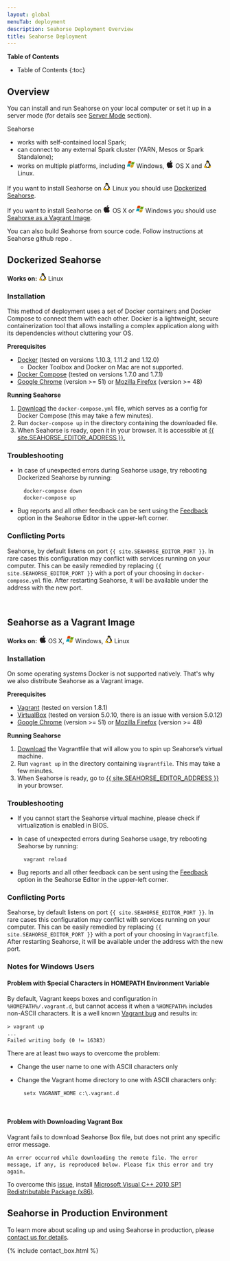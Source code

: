 ```yaml
---
layout: global
menuTab: deployment
description: Seahorse Deployment Overview
title: Seahorse Deployment
---
```


**Table of Contents**

* Table of Contents
{:toc}

## Overview

You can install and run Seahorse on your local computer
or set it up in a server mode (for details see [Server Mode](reference/server_mode.html) section).

Seahorse
* works with self-contained local Spark;
* can connect to any external Spark cluster (YARN, Mesos or Spark Standalone);
* works on multiple platforms, including
<img src="img/os_icons/windows.png" alt="Windows" height="18" width="18"> Windows,
<img src="img/os_icons/osx.png" alt="OS X" height="18" width="18"> OS X and
<img src="img/os_icons/linux.png" alt="Linux" height="18" width="18"> Linux.

If you want to install Seahorse on <img src="img/os_icons/linux.png" alt="Linux" height="18" width="18"> Linux
you should use [Dockerized Seahorse](#dockerized-seahorse).

If you want to install Seahorse on
<img src="img/os_icons/osx.png" alt="OS X" height="18" width="18"> OS X or
<img src="img/os_icons/windows.png" alt="Windows" height="18" width="18"> Windows
you should use [Seahorse as a Vagrant Image](#seahorse-as-a-vagrant-image).

You can also build Seahorse from source code. Follow instructions at
<a target="_blank" target="https://github.com/deepsense-ai/seahorse/">
Seahorse github repo
</a>.

## Dockerized Seahorse

**Works on:** <img src="img/os_icons/linux.png" alt="Linux" height="18" width="18"> Linux

### Installation

This method of deployment uses a set of Docker containers and Docker Compose to
connect them with each other. Docker is a lightweight, secure containerization tool that allows
installing a complex application along with its dependencies without cluttering your OS.

**Prerequisites**

* <a target="_blank" href="https://www.docker.com/">Docker</a> (tested on versions 1.10.3,
1.11.2 and 1.12.0)
  * Docker Toolbox and Docker on Mac are not supported.
* <a target="_blank" href="https://docs.docker.com/compose/">Docker Compose</a> (tested on versions
1.7.0 and 1.7.1)
* <a target="_blank" href="https://www.google.com/chrome/">Google Chrome</a> (version >= 51)
or <a target="_blank" href="https://www.mozilla.org/en-US/firefox/">Mozilla Firefox</a> (version >= 48)

**Running Seahorse**

1. <a target="_blank" href="https://get-seahorse.deepsense.ai/">Download</a>
the `docker-compose.yml` file, which serves as a config for Docker Compose (this may take a
few minutes).
2. Run `docker-compose up` in the directory containing the downloaded file.
3. When Seahorse is ready, open it in your browser. It is accessible at
    <a target="_blank" href="{{ site.SEAHORSE_EDITOR_ADDRESS }}">{{ site.SEAHORSE_EDITOR_ADDRESS }}.
    </a>

### Troubleshooting
* In case of unexpected errors during Seahorse usage, try rebooting Dockerized Seahorse by running:

        docker-compose down
        docker-compose up

* Bug reports and all other feedback can be sent using the
  <a target="_blank" href="http://feedback.seahorse.deepsense.ai">Feedback</a>
  option in the Seahorse Editor in the upper-left corner.

### Conflicting Ports

Seahorse, by default listens on port `{{ site.SEAHORSE_EDITOR_PORT }}`. In rare cases this
configuration may conflict with services running on your computer. This can be easily remedied by
replacing `{{ site.SEAHORSE_EDITOR_PORT }}` with a port of your choosing in `docker-compose.yml` file. After restarting
Seahorse, it will be available under the address with the new port.

<br />

## Seahorse as a Vagrant Image

**Works on:** <img src="img/os_icons/osx.png" alt="OS X" height="18" width="18"> OS X,
              <img src="img/os_icons/windows.png" alt="Windows" height="18" width="18"> Windows,
              <img src="img/os_icons/linux.png" alt="Linux" height="18" width="18"> Linux

### Installation

On some operating systems Docker is not supported natively.
That's why we also distribute Seahorse as a Vagrant
image.

**Prerequisites**

* <a target="_blank" href="https://www.vagrantup.com/">Vagrant</a> (tested on version 1.8.1)
* <a target="_blank" href="https://www.virtualbox.org/">VirtualBox</a> (tested on version 5.0.10,
there is an issue with version 5.0.12)
* <a target="_blank" href="https://www.google.com/chrome/">Google Chrome</a> (version >= 51)
or <a target="_blank" href="https://www.mozilla.org/en-US/firefox/">Mozilla Firefox</a> (version >= 48)

**Running Seahorse**

1. <a target="_blank" href="https://get-seahorse.deepsense.ai/">Download</a>
the Vagrantfile that will allow you to spin up Seahorse’s virtual machine.
2. Run `vagrant up` in the directory containing `Vagrantfile`. This may take a few minutes.
3. When Seahorse is ready, go to
<a target="_blank" href="{{ site.SEAHORSE_EDITOR_ADDRESS }}">{{ site.SEAHORSE_EDITOR_ADDRESS }}</a>
in your browser.

### Troubleshooting
* If you cannot start the Seahorse virtual machine, please check if virtualization is enabled in BIOS.
* In case of unexpected errors during Seahorse usage, try rebooting Seahorse by running:

        vagrant reload

* Bug reports and all other feedback can be sent using the
  <a target="_blank" href="http://feedback.seahorse.deepsense.ai">Feedback</a>
  option in the Seahorse Editor in the upper-left corner.


### Conflicting Ports
Seahorse, by default listens on port `{{ site.SEAHORSE_EDITOR_PORT }}`. In rare cases this
configuration may conflict with services running on your computer. This can be easily remedied by
replacing `{{ site.SEAHORSE_EDITOR_PORT }}` with a port of your choosing in `Vagrantfile`. After restarting
Seahorse, it will be available under the address with the new port.

### Notes for Windows Users

#### Problem with Special Characters in HOMEPATH Environment Variable

By default, Vagrant keeps boxes and configuration in `%HOMEPATH%/.vagrant.d`,
but cannot access it when a `%HOMEPATH%` includes non-ASCII characters.
It is a well known
<a target="_blank" href="https://github.com/mitchellh/vagrant/issues/4966">Vagrant bug</a>
and results in:

    > vagrant up
    ...
    Failed writing body (0 != 16383)

There are at least two ways to overcome the problem:

* Change the user name to one with ASCII characters only
* Change the Vagrant home directory to one with ASCII characters only:

        setx VAGRANT_HOME c:\.vagrant.d

<br />

#### Problem with Downloading Vagrant Box

Vagrant fails to download Seahorse Box file, but does not print any specific error message.

    An error occurred while downloading the remote file. The error
    message, if any, is reproduced below. Please fix this error and try
    again.

To overcome this
<a target="_blank" href="https://github.com/mitchellh/vagrant/issues/6764">issue</a>,
install
<a target="_blank" href="http://www.microsoft.com/en-us/download/confirmation.aspx?id=8328">Microsoft Visual C++ 2010 SP1 Redistributable Package (x86)</a>.

## Seahorse in Production Environment

To learn more about scaling up and using Seahorse in production,
please <a target="_blank" href="https://deepsense.ai/contact">contact us for details</a>.

{% include contact_box.html %}

